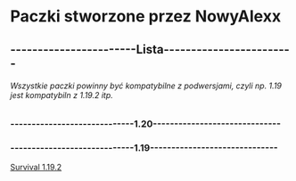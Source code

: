 <h1>Paczki stworzone przez NowyAlexx</h1>
<h2>-----------------------Lista------------------------</h2>
<h6>Wszystkie paczki powinny być kompatybilne z podwersjami, czyli np. 1.19 jest kompatybiln z 1.19.2 itp.</h6>
<h3>-----------------------------1.20------------------------------</h3>
<h3>-----------------------------1.19------------------------------</h3>
<a href="https://github.com/NowyAlexx/darmowe-paczki/tree/main/1.19/survival">Survival 1.19.2</a>
